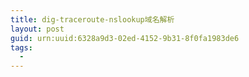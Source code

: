 ```yaml
---
title: dig-traceroute-nslookup域名解析
layout: post
guid: urn:uuid:6328a9d3-02ed-4152-9b31-8f0fa1983de6
tags:
  - 
---
```



